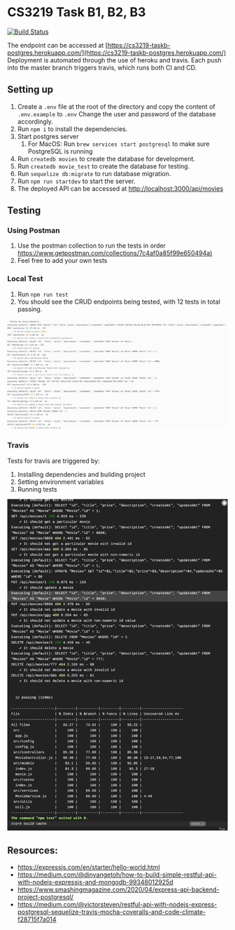 # CS3219 Task B1, B2, B3

[![Build Status](https://app.travis-ci.com/keane-123/cs3219-taskb.svg?token=MaHWy7usFLCw5aP2t2ft&branch=master)](https://app.travis-ci.com/keane-123/cs3219-taskb)

The endpoint can be accessed at [https://cs3219-taskb-postgres.herokuapp.com/](https://cs3219-taskb-postgres.herokuapp.com/)
Deployment is automated through the use of heroku and travis. Each push into the master branch triggers travis, which runs both CI and CD.

## Setting up

1. Create a `.env` file at the root of the directory and copy the content of `.env.example` to `.env` Change the user and password of the database accordingly.
2. Run `npm i` to install the dependencies.
3. Start postgres server
   1. For MacOS: Run `brew services start postgresql` to make sure PostgreSQL is running
4. Run `createdb movies` to create the database for development.
5. Run `createdb movie_test` to create the database for testing.
6. Run `sequelize db:migrate` to run database migration.
7. Run `npm run startdev` to start the server.
8. The deployed API can be accessed at [http://localhost:3000/api/movies](http://localhost:3000/api/movies)

## Testing

### Using Postman

1. Use the postman collection to run the tests in order [https://www.getpostman.com/collections/7c4af0a85f99e650494a)](https://www.getpostman.com/collections/7c4af0a85f99e650494a)
2. Feel free to add your own tests

### Local Test

1. Run `npm run test`
2. You should see the CRUD endpoints being tested, with 12 tests in total passing.

![img.png](localTests.png)

### Travis

Tests for travis are triggered by:

1. Installing dependencies and building project
2. Setting environment variables
3. Running tests

![img.png](travisTests.png)

## Resources:

- https://expressjs.com/en/starter/hello-world.html
- https://medium.com/@dinyangetoh/how-to-build-simple-restful-api-with-nodejs-expressjs-and-mongodb-99348012925d
- https://www.smashingmagazine.com/2020/04/express-api-backend-project-postgresql/
- https://medium.com/@victorsteven/restful-api-with-nodejs-express-postgresql-sequelize-travis-mocha-coveralls-and-code-climate-f28715f7a014
